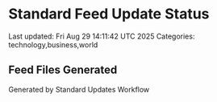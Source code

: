 # Standard Feed Update Status
Last updated: Fri Aug 29 14:11:42 UTC 2025
Categories: technology,business,world

## Feed Files Generated

Generated by Standard Updates Workflow

